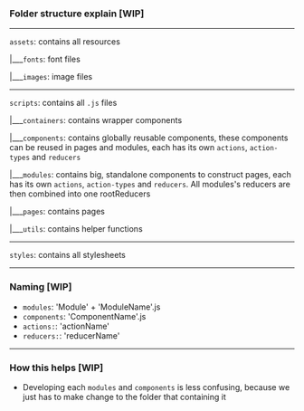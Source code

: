 ### Folder structure explain [WIP]

---
`assets`: contains all resources

|___`fonts`: font files

|___`images`: image files

---
`scripts`: contains all `.js` files

|___`containers`: contains wrapper components

|___`components`: contains globally reusable components, these components can be reused in pages and modules, each has its own `actions`, `action-types` and `reducers`

|___`modules`: contains big, standalone components to construct pages, each has its own `actions`, `action-types` and `reducers`. All modules's reducers are then combined into one rootReducers

|___`pages`: contains pages

|___`utils`: contains helper functions

---
`styles`: contains all stylesheets

---
### Naming [WIP]
- `modules`: 'Module' + 'ModuleName'.js
- `components`: 'ComponentName'.js
- `actions:`: 'actionName'
- `reducers:`: 'reducerName'

---
### How this helps [WIP]
- Developing each `modules` and `components` is less confusing, because we just has to make change to the folder that containing it

